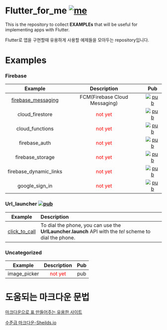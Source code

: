 # Flutter_for_me [![me](https://img.shields.io/badge/YHK-May2nd-red.svg)](https://yunhankyu.github.io/)
This is the repository to collect **EXAMPLEs** that will be useful for implementing apps with Flutter.

Flutter로 앱을 구현할때 유용하게 사용할 예제들을 모아두는 repository입니다. 

# Examples

### Firebase
|Example|Description|Pub|
|:---:|:---:|:---:|
|[firebase_messaging](https://github.com/YUNHANKYU/Flutter_FCM_push_notification)|FCM(Firebase Cloud Messaging)|[![pub](https://img.shields.io/badge/pub-v5.0.3-orange.svg)](https://pub.dev/packages/firebase_messaging)|
|cloud_firestore|<span style="color:red">not yet</span>|[![pub](https://img.shields.io/badge/pub-v0.12.5-orange.svg)](https://pub.dev/packages/cloud_firestore)|
|cloud_functions|<span style="color:red">not yet</span>|[![pub](https://img.shields.io/badge/pub-v0.4.0-orange.svg)](https://pub.dev/packages/cloud_functions)|
|firebase_auth|<span style="color:red">not yet</span>|[![pub](https://img.shields.io/badge/pub-v0.11.1+6-orange.svg)](https://pub.dev/packages/firebase_auth)|
|firebase_storage|<span style="color:red">not yet</span>|[![pub](https://img.shields.io/badge/pub-v3.0.1-orange.svg)](https://pub.dev/packages/firebase_storage)|
|firebase_dynamic_links|<span style="color:red">not yet</span>|[![pub](https://img.shields.io/badge/pub-v0.4.0+2-orange.svg)](https://pub.dev/packages/firebase_dynamic_links)|
|google_sign_in|<span style="color:red">not yet</span>|[![pub](https://img.shields.io/badge/pub-v4.0.2-orange.svg)](https://pub.dev/packages/google_sign_in)|


### Url_launcher [![pub](https://img.shields.io/badge/pub-v5.0.3-orange.svg)](https://pub.dev/packages/url_launcher)
|Example|Description|
|:---:|:---|
|[click_to_call](https://github.com/YUNHANKYU/Flutter_Phone_Call)|To dial the phone, you can use the **UrlLauncher.launch** API with the *tel* scheme to dial the phone.|


### Uncategorized
|Example|Description|Pub|
|:---:|:---:|:---:|
|image_picker|<span style="color:red">not yet</span>|pub|


# 도움되는 마크다운 문법
[마크다운으로 표 만들어주는 유용한 사이트](http://www.tablesgenerator.com/markdown_tables)

[수준급 마크다운-Sheilds.io](https://newhiwoong.github.io/%EA%B8%B0%ED%83%80%20%EC%A0%95%EB%B3%B4%20%EA%B3%B5%EC%9C%A0/%EC%88%98%EC%A4%80%EA%B8%89%EC%9D%98-Github-README.md-%EC%9E%91%EC%84%B1%ED%95%98%EA%B8%B0)

